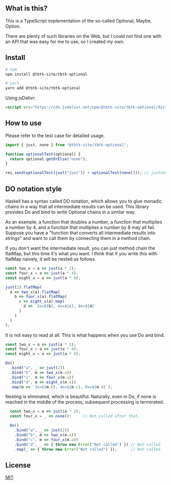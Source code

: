 ## What is this?

This is a TypeScript implementation of the so-called Optional, Maybe, Option.

There are plenty of such libraries on the Web, but I could not find one with an API that was easy for me to use, so I created my own.

## Install

```bash
# npm
npm install @tbtk-site/tbtk-optional

# yarn
yarn add @tbtk-site/tbtk-optional
```

Using jsDelivr:

```html
<script src="https://cdn.jsdelivr.net/npm/@tbtk-site/tbtk-optional/dist/index.min.js"></script>
```

## How to use

Please refer to the test case for detailed usage.

```typescript
import { just, none } from "@tbtk-site/tbtk-optional";

function optionalTest(optional) {
  return optional.getOrElse("none");
}

res.send(optionalTest(just("just")) + optionalTest(none())); // justnone
```

## DO notation style

Haskell has a syntax called DO notation, which allows you to glue monadic chains in a way that all intermediate results can be used.
This library provides Do and bind to write Optional chains in a similar way.

As an example, a function that doubles a number, a function that multiplies a number by 4, and a function that multiplies a number by 8 may all fail.
Suppose you have a "function that converts all intermediate results into strings" and want to call them by connecting them in a method chain.

If you don't want the intermediate result, you can just method chain the flatMap, but this time it's what you want.
I think that if you write this with flatMap naively, it will be nested as follows.

```typescript
const two_x = a => just(a * 2);
const four_x = a => just(a * 4);
const eight_x = a => just(a * 8);

just(2).flatMap(
  a => two_x(a).flatMap(
    b => four_x(a).flatMap(
      c => eight_x(a).map(
        d => `2x=${b}, 4x=${c}, 8x=${d}`
      )
    )
  )
);
```

It is not easy to read at all. This is what happens when you use Do and bind.

```typescript
const two_x = a => just(a * 2);
const four_x = a => just(a * 4);
const eight_x = a => just(a * 8);

Do()
  .bind("a", _ => just(2))
  .bind("b", m => two_x(m.a))
  .bind("c", m => four_x(m.a))
  .bind("d", m => eight_x(m.a))
  .map(m => `2x=${m.b}, 4x=${m.c}, 8x=${m.d}`);
```

Nesting is eliminated, which is beautiful. Naturally, even in Do, if none is reached in the middle of the process, subsequent processing is terminated.

```typescript
  const two_x = a => just(a * 2);
  const four_x = _ => none();     // Not called after that.

  Do()
    .bind("a", _ => just(2))
    .bind("b", m => two_x(m.a))
    .bind("c", m => four_x(m.a))
    .bind("d", _ => { throw new Error("Not called") }) // Not called
    .map(_ => { throw new Error("Not called") });      // Not called
```

## License

[MIT](https://choosealicense.com/licenses/mit/)
